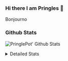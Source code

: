 ### Hi there I am Pringles 👋

Bonjourno

### Github Stats
![PringlePot' Github Stats](https://github-readme-stats.vercel.app/api?username=PringlePot&show_icons=true&theme=dark&count_private=true)

<details>
  <summary>Detailed Stats</summary>
    
<!--START_SECTION:waka-->
![Code Time](http://img.shields.io/badge/Code%20Time-371%20hrs%2040%20mins-blue)

![Profile Views](http://img.shields.io/badge/Profile%20Views-3-blue)

![Lines of code](https://img.shields.io/badge/From%20Hello%20World%20I%27ve%20Written-110%20Thousand%20lines%20of%20code-blue)

**🐱 My GitHub Data** 

> 🏆 14 Contributions in the Year 2022
 > 
> 📦 90.5 kB Used in GitHub's Storage 
 > 
> 💼 Opted to Hire
 > 
> 📜 9 Public Repositories 
 > 
> 🔑 11 Private Repositories  
 > 
**I'm an Early 🐤** 

```text
🌞 Morning    121 commits    ████░░░░░░░░░░░░░░░░░░░░░   18.56% 
🌆 Daytime    267 commits    ██████████░░░░░░░░░░░░░░░   40.95% 
🌃 Evening    264 commits    ██████████░░░░░░░░░░░░░░░   40.49% 
🌙 Night      0 commits      ░░░░░░░░░░░░░░░░░░░░░░░░░   0.0%

```
📅 **I'm Most Productive on Sunday** 

```text
Monday       130 commits    █████░░░░░░░░░░░░░░░░░░░░   19.94% 
Tuesday      54 commits     ██░░░░░░░░░░░░░░░░░░░░░░░   8.28% 
Wednesday    65 commits     ██░░░░░░░░░░░░░░░░░░░░░░░   9.97% 
Thursday     90 commits     ███░░░░░░░░░░░░░░░░░░░░░░   13.8% 
Friday       45 commits     █░░░░░░░░░░░░░░░░░░░░░░░░   6.9% 
Saturday     121 commits    ████░░░░░░░░░░░░░░░░░░░░░   18.56% 
Sunday       147 commits    █████░░░░░░░░░░░░░░░░░░░░   22.55%

```


📊 **This Week I Spent My Time On** 

```text
⌚︎ Time Zone: Europe/Amsterdam

💬 Programming Languages: 
Go                       4 mins              ███████████████████████░░   95.25% 
go.mod                   0 secs              █░░░░░░░░░░░░░░░░░░░░░░░░   4.75%

🔥 Editors: 
GoLand                   4 mins              █████████████████████████   100.0%

🐱‍💻 Projects: 
Backend                  4 mins              █████████████████████████   100.0%

💻 Operating System: 
Windows                  4 mins              █████████████████████████   100.0%

```

**I Mostly Code in Java** 

```text
Java                     7 repos             ███████████░░░░░░░░░░░░░░   43.75% 
JavaScript               2 repos             ███░░░░░░░░░░░░░░░░░░░░░░   12.5% 
TypeScript               2 repos             ███░░░░░░░░░░░░░░░░░░░░░░   12.5% 
Python                   1 repo              █░░░░░░░░░░░░░░░░░░░░░░░░   6.25% 
Kotlin                   1 repo              █░░░░░░░░░░░░░░░░░░░░░░░░   6.25%

```


**Timeline**

![Chart not found](https://raw.githubusercontent.com/PringlePot/PringlePot/main/charts/bar_graph.png) 


 Last Updated on 25/01/2022 00:54:34 UTC
<!--END_SECTION:waka-->

</details>
